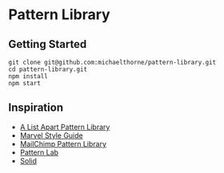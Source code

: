 # Pattern Library

## Getting Started

```
git clone git@github.com:michaelthorne/pattern-library.git
cd pattern-library.git
npm install
npm start
```

## Inspiration

- [A List Apart Pattern Library](http://patterns.alistapart.com)
- [Marvel Style Guide](https://marvelapp.com/styleguide)
- [MailChimp Pattern Library](https://ux.mailchimp.com/patterns)
- [Pattern Lab](http://patternlab.io)
- [Solid](http://solid.buzzfeed.com)
